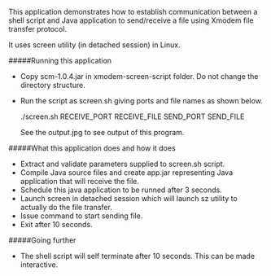 This application demonstrates how to establish communication between a shell script and 
Java application to send/receive a file using Xmodem file transfer protocol.

It uses screen utility (in detached session) in Linux.

#####Running this application
- Copy scm-1.0.4.jar in xmodem-screen-script folder. Do not change the directory structure.
- Run the script as screen.sh giving ports and file names as shown below. 

  ./screen.sh RECEIVE_PORT RECEIVE_FILE SEND_PORT SEND_FILE
  
  See the output.jpg to see output of this program.
   
#####What this application does and how it does
- Extract and validate parameters supplied to screen.sh script.
- Compile Java source files and create app.jar representing Java application that will 
receive the file.
- Schedule this java application to be runned after 3 seconds.
- Launch screen in detached session which will launch sz utility to actually do the file transfer.
- Issue command to start sending file.
- Exit after 10 seconds.
     
#####Going further
- The shell script will self terminate after 10 seconds. This can be made interactive.

